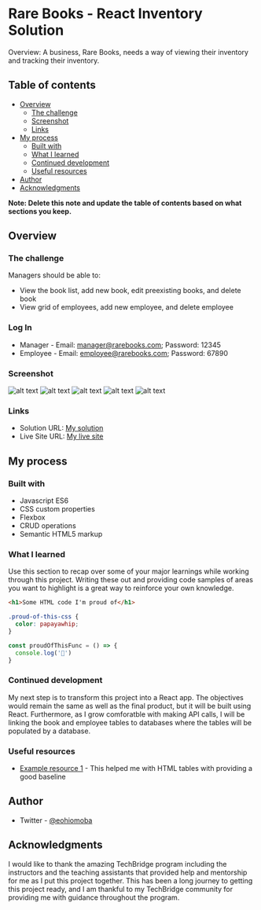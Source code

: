 # Rare Books - React Inventory Solution

Overview: A business, Rare Books, needs a way of viewing their inventory and tracking their inventory. 

## Table of contents

- [Overview](#overview)
  - [The challenge](#the-challenge)
  - [Screenshot](#screenshot)
  - [Links](#links)
- [My process](#my-process)
  - [Built with](#built-with)
  - [What I learned](#what-i-learned)
  - [Continued development](#continued-development)
  - [Useful resources](#useful-resources)
- [Author](#author)
- [Acknowledgments](#acknowledgments)

**Note: Delete this note and update the table of contents based on what sections you keep.**

## Overview

### The challenge

Managers should be able to:

- View the book list, add new book, edit preexisting books, and delete book
- View grid of employees, add new employee, and delete employee

### Log In

- Manager - Email: manager@rarebooks.com; Password: 12345
- Employee - Email: employee@rarebooks.com; Password: 67890

### Screenshot

![alt text](images/landingpage.png "Screenshot of landing page")
![alt text](images/login.png "Log In screen")
![alt text](images/managerwelcome.png "Manager welcome screen")
![alt text](images/books.png "Manager book screen")
![alt text](images/employees.png "Manager employee screen")

### Links

- Solution URL: [My solution](https://github.com/ebukaohiomoba/rare-bookstore-app)
- Live Site URL: [My live site](https://ebukaohiomoba.github.io/rare-bookstore-app/)

## My process

### Built with

- Javascript ES6
- CSS custom properties
- Flexbox
- CRUD operations
- Semantic HTML5 markup



### What I learned

Use this section to recap over some of your major learnings while working through this project. Writing these out and providing code samples of areas you want to highlight is a great way to reinforce your own knowledge.


```html
<h1>Some HTML code I'm proud of</h1>
```
```css
.proud-of-this-css {
  color: papayawhip;
}
```
```js
const proudOfThisFunc = () => {
  console.log('🎉')
}
```


### Continued development

My next step is to transform this project into a React app. The objectives would remain the same as well as the final product, but it will be built using React. Furthermore, as I grow comforatble with making API calls, I will be linking the book and employee tables to databases where the tables will be populated by a database. 

### Useful resources

- [Example resource 1](https://www.freecodecamp.org/news/a-step-by-step-guide-to-getting-started-with-html-tables-7f43b18f962b/) - This helped me with HTML tables with providing a good baseline 

## Author

- Twitter - [@eohiomoba](https://www.twitter.com/eohiomoba)


## Acknowledgments

I would like to thank the amazing TechBridge program including the instructors and the teaching assistants that provided help and mentorship for me as I put this project together. This has been a long journey to getting this project ready, and I am thankful to my TechBridge community for providing me with guidance throughout the program. 
